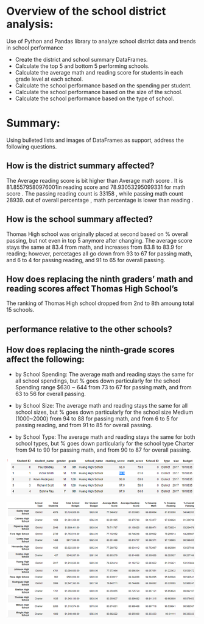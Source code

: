 
# Overview of the school district analysis:

 Use of Python and Pandas library to analyze school district data and trends in school performance

- Create the district and school summary DataFrames.
- Calculate the top 5 and bottom 5 performing schools.
- Calculate the average math and reading score for students in each grade level at each school.
- Calculate the school performance based on the spending per student.
- Calculate the school performance based on the size of the school.
- Calculate the school performance based on the type of school.


# Summary: 

Using bulleted lists and images of DataFrames as support, address the following questions.

## How is the district summary affected?

The Average reading score is bit higher than Average math score . 
It is 81.85579580976001in reading score and 78.93053295099331 for math score .
The passing reading count is 33158 , while passing math count 28939. out of overall percentage , math percentage is lower than reading .


## How is the school summary affected?

Thomas High school was originally placed at second based on % overall passing, but not even in top 5 anymore after changing. The average score stays the same at 83.4 from math, and increases from 83.8 to 83.9 for reading; however, percetages all go down from 93 to 67 for passing math, and 6 to 4 for passing reading, and 91 to 65 for overall passing.

## How does replacing the ninth graders’ math and reading scores affect Thomas High School’s 

The ranking of Thomas High school dropped from 2nd to 8th amoung total 15 schools.

## performance relative to the other schools?


## How does replacing the ninth-grade scores affect the following:

- by School Spending: The average math and reading stays the same for all school spendings, but % goes down particularly for the school Spending range $630 ~ 644 from 73 to 67 for passing math, and from 63 to 56 for overall passing.

- by School Size: The average math and reading stays the same for all school sizes, but % goes down particularly for the school size Medium (1000~2000) from 94 to 88 for passing math, and from 6 to 5 for passing reading, and from 91 to 85 for overall passing.

- by School Type: The average math and reading stays the same for both school types, but % goes down particularly for the school type Charter from 94 to 90 for passing math, and from 90 to 87 for overall passing.


![election analysis](Resources/Capture1.PNG)

![election analysis](Resources/Capture2.PNG)
